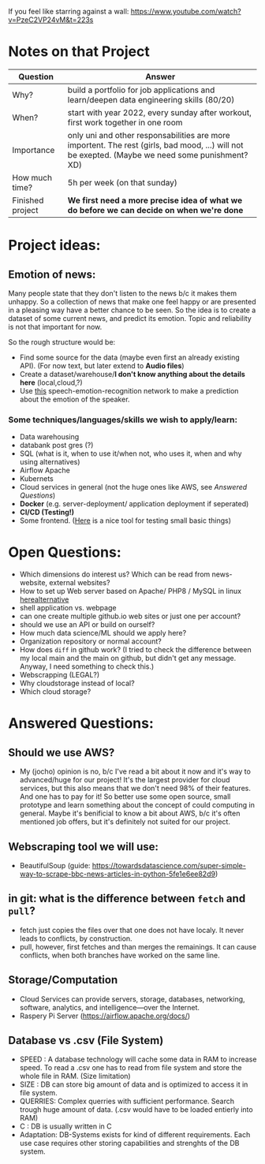 If you feel like starring against a wall: https://www.youtube.com/watch?v=PzeC2VP24vM&t=223s



# Notes on that Project
|Question|Answer|
|---|---|
|Why?|build a portfolio for job applications and learn/deepen data engineering skills (80/20)|
|When?|start with year 2022, every sunday after workout, first work together in one room|
|Importance|only uni and other responsabilities are more importent. The rest (girls, bad mood, ...) will not be exepted. (Maybe we need some punishment? XD)
|How much time?|5h per week (on that sunday)|
|Finished project| __We first need a more precise idea of what we do before we can decide on when we're done__|
# Project ideas:
## Emotion of news:
Many people state that they don't listen to the news b/c it makes them unhappy. So a collection of news that make one feel happy or are presented in a pleasing way have a better chance to be seen. So the idea is to create a dataset of some current news, and predict its emotion. Topic and reliability is not that important for now. 

So the rough structure would be:
- Find some source for the data (maybe even first an already existing API). (For now text, but later extend to __Audio files__)
- Create a dataset/warehouse/__I don't know anything about the details here__ (local,cloud,?)
- Use [this](https://huggingface.co/ehcalabres/wav2vec2-lg-xlsr-en-speech-emotion-recognition) speech-emotion-recognition network to make a prediction about the emotion of the speaker.


### Some techniques/languages/skills we wish to apply/learn:

- Data warehousing
- databank post gres (?)
- SQL (what is it, when to use it/when not, who uses it, when and why using alternatives)
- Airflow Apache
- Kubernets
- Cloud services in general (not the huge ones like AWS, see _Answered Questions_)
- **Docker** (e.g. server-deployment/ application deployment if seperated)
- **CI/CD (Testing!)**
- Some frontend. ([Here](https://codepen.io/) is a nice tool for testing small basic things)
# Open Questions:
- Which dimensions do interest us? Which can be read from news-website, external websites?
- How to set up Web server based on Apache/ PHP8 / MySQL in linux [here](https://dev.to/aitorsol/wsl2-windows-linux-subsystem-a-guide-to-install-a-local-web-server-ubuntu-20-04-apache-php8-y-mysql8-3bbk)[alternative](https://www.makeuseof.com/tag/build-linux-web-server-computer-part-1/)
- shell application vs. webpage
- can one create multiple github.io web sites or just one per account?
- should we use an API or build on ourself?
- How much data science/ML should we apply here?
- Organization repository or normal account?
- How does `diff` in github work? (I tried to check the difference between my local main and the main on github, but didn't get any message. Anyway, I need something to check this.)
- Webscrapping (LEGAL?)
- Why cloudstorage instead of local?
- Which cloud storage?
# Answered Questions:
## Should we use AWS?
- My (jocho) opinion is no, b/c I've read a bit about it now and it's way to advanced/huge for our project! It's the largest provider for cloud services, but this also means that we don't need 98% of their features. And one has to pay for it! So better use some open source, small prototype and learn something about the concept of could computing in general. Maybe it's benificial to know a bit about AWS, b/c it's often mentioned job offers, but it's definitely not suited for our project.
## Webscraping tool we will use:
- BeautifulSoup (guide: https://towardsdatascience.com/super-simple-way-to-scrape-bbc-news-articles-in-python-5fe1e6ee82d9)
## in git: what is the difference between `fetch` and `pull`?
- fetch just copies the files over that one does not have localy. It never leads to conflicts, by construction.
- pull, however, first fetches and than merges the remainings. It can cause conflicts, when both branches have worked on the same line.
## Storage/Computation
- Cloud Services can provide servers, storage, databases, networking, software, analytics, and intelligence—over the Internet.
- Raspery Pi Server (https://airflow.apache.org/docs/)

## Database vs .csv (File System)
- SPEED   : A database technology will cache some data in RAM to increase speed. To read a .csv one has to read from file system and store the whole file in RAM. (Size limitation)
- SIZE    : DB can store big amount of data and is optimized to access it in file system.
- QUERRIES: Complex querries with sufficient performance. Search trough huge amount of data. (.csv would have to be loaded entierly into RAM)
- C       : DB is usually written in C
- Adaptation: DB-Systems exists for kind of different requirements. Each use case requires other storing capabilities and strenghts of the DB system.

